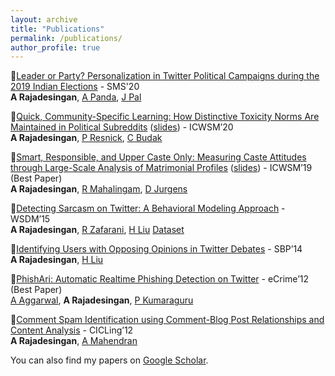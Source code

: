 ```yaml
---
layout: archive
title: "Publications"
permalink: /publications/
author_profile: true
---
```


:pushpin:[Leader or Party? Personalization in Twitter Political Campaigns during the 2019 Indian Elections](https://ashwin-r.github.io/files/sms_2020_personalization_final.pdf) - SMS'20<br/>
**A Rajadesingan**, [A Panda](https://anmolpanda.github.io/), [J Pal](http://joyojeet.people.si.umich.edu/)

:pushpin:[Quick, Community-Specific Learning: How Distinctive Toxicity Norms Are Maintained in Political Subreddits](https://ashwin-r.github.io/files/icwsm_2020_norms_final.pdf) ([slides](https://ashwin-r.github.io/files/norm_icwsm_slides.pptx)) - ICWSM’20<br/>
**A Rajadesingan**, [P Resnick](http://presnick.people.si.umich.edu/), [C Budak](http://cbudak.com/index.html)

:pushpin:[Smart, Responsible, and Upper Caste Only: Measuring Caste Attitudes through Large-Scale Analysis of Matrimonial Profiles](https://ashwin-r.github.io/files/camera_ready_icwsm.pdf) ([slides](https://ashwin-r.github.io/files/caste_icwsm_slides.pptx)) - ICWSM’19 (Best Paper)<br/>
**A Rajadesingan**, [R Mahalingam](https://lsa.umich.edu/psych/people/faculty/ramawasi.html), [D Jurgens](http://jurgens.people.si.umich.edu/)


:pushpin:[Detecting Sarcasm on Twitter: A Behavioral Modeling Approach](https://ashwin-r.github.io/files/SarcasmDetection.pdf) - WSDM’15<br/>
**A Rajadesingan**, [R Zafarani](http://ecs.syr.edu/faculty/reza/), [H Liu](http://www.public.asu.edu/~huanliu/)
[Dataset](http://bit.ly/SarcasmDetectionWSDM2015)


:pushpin:[Identifying Users with Opposing Opinions in Twitter Debates](https://ashwin-r.github.io/files/1402.7143.pdf) - SBP’14<br/>
**A Rajadesingan**, [H Liu](http://www.public.asu.edu/~huanliu/)



:pushpin:[PhishAri: Automatic Realtime Phishing Detection on Twitter](https://ashwin-r.github.io/files/phishari.pdf) - eCrime’12 (Best Paper)<br/>
[A Aggarwal](http://precog.iiitd.edu.in/people/anupama/), **A Rajadesingan**, [P Kumaraguru](http://precog.iiitd.edu.in/)


:pushpin:[Comment Spam Identification using Comment-Blog Post Relationships and Content Analysis](https://ashwin-r.github.io/files/10.1007_978-3-642-28601-8_41.pdf) - CICLing’12<br/>
**A Rajadesingan**, [A Mahendran](https://www.researchgate.net/profile/Anand_Mahendran)


You can also find my papers on [Google Scholar](https://scholar.google.com/citations?user=GVOh8iUAAAAJ).
